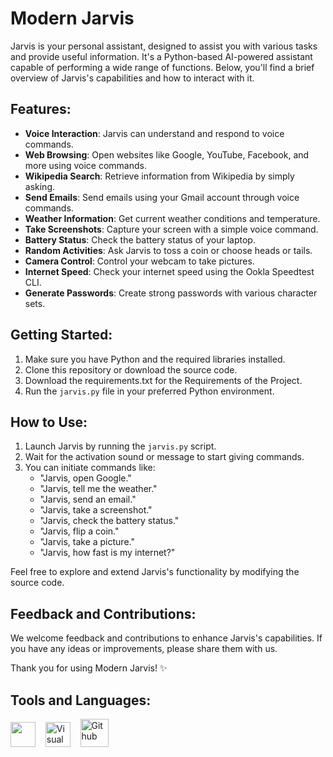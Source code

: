 # Modern Jarvis

Jarvis is your personal assistant, designed to assist you with various tasks and provide useful information. It's a Python-based AI-powered assistant capable of performing a wide range of functions. Below, you'll find a brief overview of Jarvis's capabilities and how to interact with it.

## Features:
- **Voice Interaction**: Jarvis can understand and respond to voice commands.
- **Web Browsing**: Open websites like Google, YouTube, Facebook, and more using voice commands.
- **Wikipedia Search**: Retrieve information from Wikipedia by simply asking.
- **Send Emails**: Send emails using your Gmail account through voice commands.
- **Weather Information**: Get current weather conditions and temperature.
- **Take Screenshots**: Capture your screen with a simple voice command.
- **Battery Status**: Check the battery status of your laptop.
- **Random Activities**: Ask Jarvis to toss a coin or choose heads or tails.
- **Camera Control**: Control your webcam to take pictures.
- **Internet Speed**: Check your internet speed using the Ookla Speedtest CLI.
- **Generate Passwords**: Create strong passwords with various character sets.

## Getting Started:

1. Make sure you have Python and the required libraries installed.
2. Clone this repository or download the source code.
3. Download the requirements.txt for the Requirements of the Project.
4. Run the `jarvis.py` file in your preferred Python environment.

## How to Use:

1. Launch Jarvis by running the `jarvis.py` script.
2. Wait for the activation sound or message to start giving commands.
3. You can initiate commands like:
   - "Jarvis, open Google."
   - "Jarvis, tell me the weather."
   - "Jarvis, send an email."
   - "Jarvis, take a screenshot."
   - "Jarvis, check the battery status."
   - "Jarvis, flip a coin."
   - "Jarvis, take a picture."
   - "Jarvis, how fast is my internet?"

Feel free to explore and extend Jarvis's functionality by modifying the source code.

## Feedback and Contributions:

We welcome feedback and contributions to enhance Jarvis's capabilities. If you have any ideas or improvements, please share them with us.

Thank you for using Modern Jarvis! ✨


## Tools and Languages:
[<img src="https://cdn.iconscout.com/icon/free/png-256/python-3521655-2945099.png" width="40px" />](https://www.python.org/) &nbsp;&nbsp;
[<img alt="Visual Studio Code" src="https://cdn.icon-icons.com/icons2/2107/PNG/512/file_type_vscode_icon_130084.png" width="40px" />](https://code.visualstudio.com/) &nbsp;&nbsp;
[<img alt="Github" src="https://cdn.freebiesupply.com/logos/large/2x/github-icon-logo-png-transparent.png" width="45px" />](https://code.visualstudio.com/)
